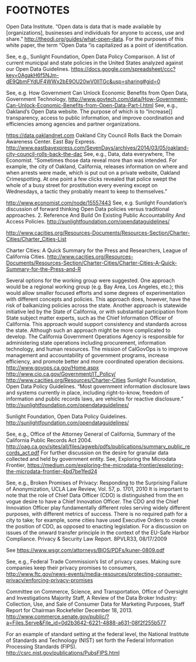 # **FOOTNOTES**Open Data Institute. “Open data is data that is made available by [organizations], businesses and individuals for anyone to access, use and share.” http://theodi.org/guides/what-open-data. For the purposes of this white paper, the term “Open Data “is capitalized as a point of identification.  See, e.g., Sunlight Foundation, Open Data Policy Comparison. A list of current municipal and state policies in the United States analyzed against our Open Data Guidelines. https://docs.google.com/spreadsheet/ccc?key=0AgakH6f5NJm-dE9QbmFYdUF4WWx2bE9OU20wV0llTGc&usp=sharing#gid=0    See, e.g. How Government Can Unlock Economic Benefits from Open Data, Government Technology, http://www.govtech.com/data/How-Government-Can-Unlock-Economic-Benefits-from-Open-Data-Part-I.html  See, e.g., Oakland’s Open Data website. The purpose of which is to “increase[] transparency, access to public information, and improve coordination and efficiencies among agencies and partner organizations.    https://data.oaklandnet.com  Oakland City Council Rolls Back the Domain Awareness Center. East Bay Express. http://www.eastbayexpress.com/SevenDays/archives/2014/03/05/oakland-city-council-rolls-back-the-dac  See, e.g., Data, data everywhere, The Economist. “Sometimes those data reveal more than was intended. For example, the city of Oakland, California, releases information on where and when arrests were made, which is put out on a private website, Oakland Crimespotting. At one point a few clicks revealed that police swept the whole of a busy street for prostitution every evening except on Wednesdays, a tactic they probably meant to keep to themselves.” http://www.economist.com/node/15557443  See, e.g. Sunlight Foundation’s discussion of forward thinking Open Data policies versus traditional approaches. 2. Reference And Build On Existing Public Accountability And Access Policies. http://sunlightfoundation.com/opendataguidelines/      http://www.cacities.org/Resources-Documents/Resources-Section/Charter-Cities/Charter_Cities-List    Charter Cities: A Quick Summary for the Press and Researchers, League of California Cities. http://www.cacities.org/Resources-Documents/Resources-Section/Charter-Cities/Charter-Cities-A-Quick-Summary-for-the-Press-and-R    Several options for the working group were suggested. One approach would be a regional working group (e.g. Bay Area, Los Angeles, etc.); this would allow smaller focused efforts and some degrees of experimentation with different concepts and policies. This approach does, however, have the risk of balkanizing policies across the state. Another approach is statewide initiative led by the State of California, or with substantial participation from State subject matter experts, such as the Chief Information Officer of California. This approach would support consistency and standards across the state. Although such an approach might be more complicated to develop.  The California Government Operations Agency is responsible for administering state operations including procurement, information technology, and human resources.  The mission of CalGovOps is to improve management and accountability of government programs, increase efficiency, and promote better and more coordinated operation decisions. http://www.govops.ca.gov/Home.aspx  http://www.cio.ca.gov/Government/IT_Policy/  http://www.cacities.org/Resources/Charter-Cities  Sunlight Foundation, Open Data Policy Guidelines. “Most government information disclosure laws and systems currently in place, including right-to-know, freedom of information and public records laws, are vehicles for reactive disclosure.” http://sunlightfoundation.com/opendataguidelines/    Sunlight Foundation, Open Data Policy Guidelines. http://sunlightfoundation.com/opendataguidelines/    See, e.g., Office of the Attorney General of California, Summary of the California Public Records Act 2004. http://oag.ca.gov/sites/all/files/agweb/pdfs/publications/summary_public_records_act.pdf  For further discussion on the desire for granular data collected and held by government entity. See, Exploring the Microdata Frontier, https://medium.com/exploring-the-microdata-frontier/exploring-the-microdata-frontier-4bd7be1fed24    See, e.g., Broken Promises of Privacy: Responding to the Surprising Failure of Anonymization, UCLA Law Review, Vol. 57, p. 1701, 2010  It is important to note that the role of Chief Data Officer (CDO) is distinguished from the en vogue desire to have a Chief Innovation Officer. The CDO and the Chief Innovation Officer play fundamentally different roles serving widely different purposes, with different metrics of success.  There is no required path for a city to take; for example, some cities have used Executive Orders to create the position of CDO, as opposed to enacting legislation.   For a discussion on issues of the onward transfer principle in the context of the EU-Safe Harbor Compliance. Privacy & Security Law Report. 8PVLR33, 08/17/2009     See https://www.wsgr.com/attorneys/BIOS/PDFs/kuner-0809.pdf    See, e.g., Federal Trade Commission’s list of privacy cases. Making sure companies keep their privacy promises to consumers, http://www.ftc.gov/news-events/media-resources/protecting-consumer-privacy/enforcing-privacy-promises    Committee on Commerce, Science, and Transportation, Office of Oversight and Investigations Majority Staff, A Review of the Data Broker Industry: Collection, Use, and Sale of Consumer Data for Marketing Purposes, Staff Report for Chairman Rockefeller December 18, 2013. http://www.commerce.senate.gov/public/?a=Files.Serve&File_id=0d2b3642-6221-4888-a631-08f2f255b577    For an example of standard setting at the federal level, the National Institute of Standards and Technology (NIST) set forth the Federal Information Processing Standards (FIPS). http://csrc.nist.gov/publications/PubsFIPS.html